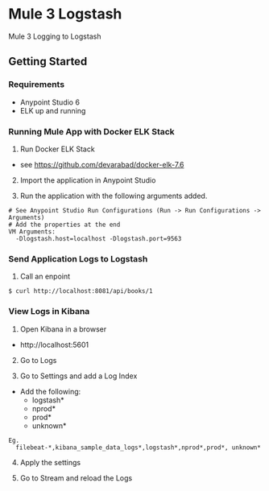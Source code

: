 # Mule 3 Logstash #
Mule 3 Logging to Logstash

## Getting Started ##

### Requirements ###
  - Anypoint Studio 6
  - ELK up and running

### Running Mule App with Docker ELK Stack ###
1. Run Docker ELK Stack
  - see https://github.com/devarabad/docker-elk-7.6

2. Import the application in Anypoint Studio

3. Run the application with the following arguments added. 
```
# See Anypoint Studio Run Configurations (Run -> Run Configurations -> Arguments)
# Add the properties at the end
VM Arguments:
  -Dlogstash.host=localhost -Dlogstash.port=9563
```

### Send Application Logs to Logstash ###
1. Call an enpoint
```
$ curl http://localhost:8081/api/books/1
```

### View Logs in Kibana ###
1. Open Kibana in a browser
  - http://localhost:5601

2. Go to Logs

3. Go to Settings and add a Log Index
  - Add the following:
    - logstash*
    - nprod*
    - prod*
    - unknown*
```
Eg. 
  filebeat-*,kibana_sample_data_logs*,logstash*,nprod*,prod*, unknown*
```

4. Apply the settings

5. Go to Stream and reload the Logs